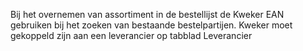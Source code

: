 Bij het overnemen van assortiment in de bestellijst de Kweker EAN gebruiken bij het zoeken van bestaande bestelpartijen. Kweker moet gekoppeld zijn aan een leverancier op tabblad Leverancier